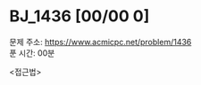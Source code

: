 # BJ_1436 [00/00  0] </br>
문제 주소: https://www.acmicpc.net/problem/1436 </br>
푼 시간: 00분 </br>

<접근법>
```

```


```java


```